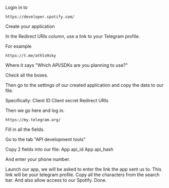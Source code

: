 Login in to
```
https://developer.spotify.com/
```
Create your application

In the Redirect URIs column, use a link to your Telegram profile.

For example
```
https://t.me/athlo9sky
```

Where it says "Which API/SDKs are you planning to use?"

Check all the boxes.

Then go to the settings of our created application and copy the data to our file.

Specifically:
Client ID
Client secret
Redirect URIs

Then we go here and log in.
```
https://my.telegram.org/
```
Fill in all the fields.

Go to the tab "API development tools"

Copy 2 fields into our file:
App api_id
App api_hash

And enter your phone number.

Launch our app, we will be asked to enter the link the app sent us to. This link will be your telegram profile. Copy all the characters from the search bar. 
And also allow access to our Spotify.
Done.
